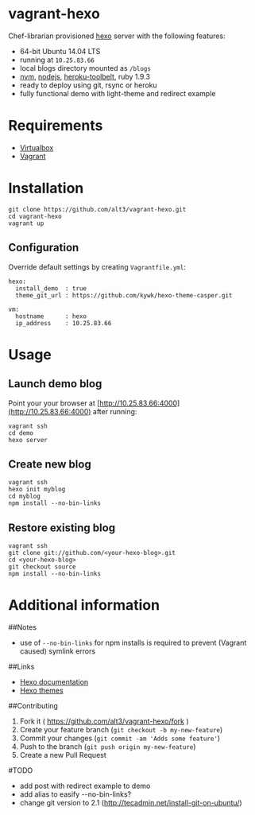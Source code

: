 vagrant-hexo
============

Chef-librarian provisioned [hexo](http://hexo.io) server with the following features:

- 64-bit Ubuntu 14.04 LTS
- running at `10.25.83.66`
- local blogs directory mounted as `/blogs` 
- [nvm](https://github.com/creationix/nvm), [nodejs](http://nodejs.org/), [heroku-toolbelt](https://toolbelt.heroku.com/), ruby 1.9.3
- ready to deploy using git, rsync or heroku 
- fully functional demo with light-theme and redirect example

# Requirements

- [Virtualbox](https://www.virtualbox.org/wiki/Downloads)
- [Vagrant](http://www.vagrantup.com/downloads.html)

# Installation

	git clone https://github.com/alt3/vagrant-hexo.git
	cd vagrant-hexo
	vagrant up

## Configuration

Override default settings by creating `Vagrantfile.yml`:

    hexo:
      install_demo  : true
      theme_git_url : https://github.com/kywk/hexo-theme-casper.git

    vm:
      hostname      : hexo
      ip_address    : 10.25.83.66

# Usage

## Launch demo blog

Point your your browser at [http://10.25.83.66:4000](http://10.25.83.66:4000) after running:

	vagrant ssh
	cd demo
	hexo server

## Create new blog

	vagrant ssh
	hexo init myblog
	cd myblog
	npm install --no-bin-links

## Restore existing blog

	vagrant ssh
	git clone git://github.com/<your-hexo-blog>.git
	cd <your-hexo-blog>
	git checkout source
	npm install --no-bin-links

# Additional information

##Notes

- use of `--no-bin-links` for npm installs is required to prevent (Vagrant caused) symlink errors

##Links
- [Hexo documentation](http://hexo.io/docs/)
- [Hexo themes](https://github.com/hexojs/hexo/wiki/Themes)

##Contributing

1. Fork it ( https://github.com/alt3/vagrant-hexo/fork )
2. Create your feature branch (`git checkout -b my-new-feature`)
3. Commit your changes (`git commit -am 'Adds some feature'`)
4. Push to the branch (`git push origin my-new-feature`)
5. Create a new Pull Request

#TODO

- add post with redirect example to demo
- add alias to easify --no-bin-links?
- change git version to 2.1 (http://tecadmin.net/install-git-on-ubuntu/)
